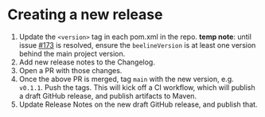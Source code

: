 # Creating a new release

1. Update the `<version>` tag in each pom.xml in the repo. **temp note**: until issue [#173](https://github.com/honeycombio/beeline-java/issues/173) is resolved, ensure the `beelineVersion` is at least one version behind the main project version.
2. Add new release notes to the Changelog.
3. Open a PR with those changes.
4. Once the above PR is merged, tag `main` with the new version, e.g. `v0.1.1`. Push the tags. This will kick off a CI workflow, which will publish a draft GitHub release, and publish artifacts to Maven.
5. Update Release Notes on the new draft GitHub release, and publish that.
